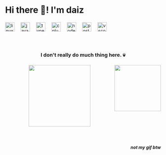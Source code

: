 <h1 align="left">Hi there 👋! I'm daiz</h1>

###

<div align="left">
  <img src="https://cdn.jsdelivr.net/gh/devicons/devicon/icons/linux/linux-original.svg" height="30" alt="linux logo"  />
  <img width="12" />
  <img src="https://cdn.jsdelivr.net/gh/devicons/devicon/icons/javascript/javascript-original.svg" height="30" alt="javascript logo"  />
  <img width="12" />
  <img src="https://cdn.jsdelivr.net/gh/devicons/devicon/icons/typescript/typescript-original.svg" height="30" alt="typescript logo"  />
  <img width="12" />
  <img src="https://cdn.jsdelivr.net/gh/devicons/devicon/icons/cplusplus/cplusplus-original.svg" height="30" alt="cplusplus logo"  />
  <img width="12" />
  <img src="https://cdn.jsdelivr.net/gh/devicons/devicon/icons/nodejs/nodejs-original.svg" height="30" alt="nodejs logo"  />
  <img width="12" />
  <img src="https://cdn.jsdelivr.net/gh/devicons/devicon/icons/postgresql/postgresql-original.svg" height="30" alt="postgresql logo"  />
  <img width="12" />
  <img src="https://cdn.jsdelivr.net/gh/devicons/devicon/icons/vscode/vscode-original.svg" height="30" alt="vscode logo"  />
</div>

###

<br clear="both">

<h3 align="center">I don't really do much thing here. 💀</h3>

###

<img align="right" height="150" src="https://media1.tenor.com/m/4y1MIXzU65IAAAAC/wangan-wmmt.gif"  />

###

<div align="center">
  <img height="200" src="https://media1.tenor.com/m/xluGqr1fARIAAAAC/wmmt.gif"  />
</div>

###

<br clear="both">

<h5 align="right">not my gif btw</h5>

###

